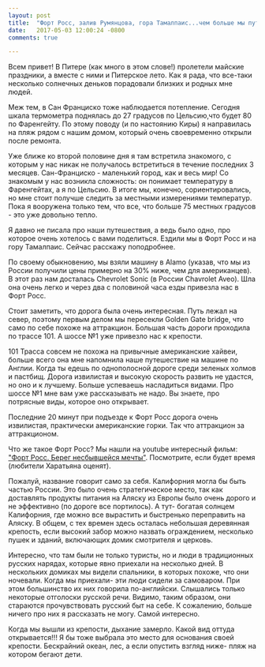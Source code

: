 ```yaml
---
layout: post
title:  "Форт Росс, залив Румянцова, гора Тамалпаис...чем больше мы путешествуем, тем больше появляется неизведанных мест"
date:   2017-05-03 12:00:24 -0800
comments: true

---
```


Всем привет! В Питере (как много в этом слове!) пролетели майские праздники, а вместе с ними и Питерское лето. Как я рада, что все-таки несколько солнечных деньков порадовали близких и родных мне людей.

Меж тем, в Сан Франциско тоже наблюдается потепление. Сегодня шкала термометра поднялась до 27 градусов по Цельсию,что будет 80 по Фаренгейту. По этому поводу (и по настоянию Киры) я направилась на пляж рядом с нашим домом, который очень своевременно открыли после ремонта.<!--separate-->

Уже ближе ко второй половине дня я там встретила знакомого, с которым у нас никак не получалось встретиться в течение последних 3 месяцев. Сан-Франциско - маленький город, как и весь мир! 
Со знакомым у нас возникла сложность: он понимает температуру в Фаренгейтах, а я по Цельсию. В итоге мы, конечно, сориентировались, но мне стоит получше следить за местными измерениями температур. Пока я вооружена только тем, что все, что больше 75 местных градусов - это уже довольно тепло. 

Я давно не писала про наши путешествия, а ведь было одно, про которое очень хотелось с вами поделиться. Ездили мы в Форт Росс и на гору Тамалпаис. Сейчас расскажу поподробнее.

По своему обыкновению, мы взяли машину в Alamo (указав, что мы из России получили цены примерно на 30% ниже, чем для американцев). В этот раз нам досталась Chevrolet Sonic (в России Chavrolet Aveo). Шла она очень легко и через два с половиной часа езды привезла нас в Форт Росс. 

Стоит заметить, что дорога была очень интересная. Путь лежал на север, поэтому первым делом мы пересекли Golden Gate bridge, что само по себе похоже на аттракцион. Большая часть дороги проходила по трассе 101. А шоссе №1 уже привезло нас к крепости. 

101 Трасса совсем не похожа на привычные американские хайвеи, больше всего она мне напомнила наше путешествие на машине по Англии. Когда ты едешь по однополосной дороге среди зеленых холмов и пастбищ. Дорога извилистая и высокую скорость развить не удастся, но оно и к лучшему. Больше успеваешь насладиться видами. Про шоссе №1 мне вам уже рассказывать не надо. Вы знаете, про потрясные виды, которое оно открывает. 

Последние 20 минут при подъезде к Форт Росс дорога очень извилистая, практически американские горки. Так что аттракцион за аттракционом. 

Что же такое Форт Росс? Мы нашли на youtube интересный фильм: <a href="https://www.youtube.com/watch?v=1MpsiS1oj78&t=1693sl" target="_blank"> "Форт Росс. Берег несбывшейся мечты"</a>. Посмотрите, если будет время (любители Харатьяна оценят). 

Пожалуй, название говорит само за себя. Калифорния могла бы быть частью России. Это было очень стратегическое место, так как доставлять продукты питания на Аляску из Европы было очень дорого и не эффективно (по дороге все портилось). А тут- богатая солнцем Калифорния, где можно все вырастить и быстренько переправить на Аляску. В общем, с тех времен здесь осталась небольшая деревянная крепость, если высокий забор можно назвать ограждением, несколько пушек и зданий, включающих домик смотрителя и церковь. 

Интересно, что там были не только туристы, но и люди в традиционных русских нарядах, которые явно приехали на несколько дней. В нескольких домиках мы видели спальники, в которых похоже, что они ночевали. Когда мы приехали- эти люди сидели за самоваром. При этом большинство их них говорила по-английски. Слышались только некоторые отголоски русской речи.
Видимо, таким образом, они стараются прочувствовать русский быт на себе. К сожалению, больше ничего про них я рассказать не могу. Самой интересно.

Когда мы вышли из крепости, дыхание замерло. Какой вид оттуда открывается!!! Я бы тоже выбрала это место для основания своей крепости. Бескрайний океан, лес, а если опустить взгляд ниже- пляж на котором бегают дети. 

